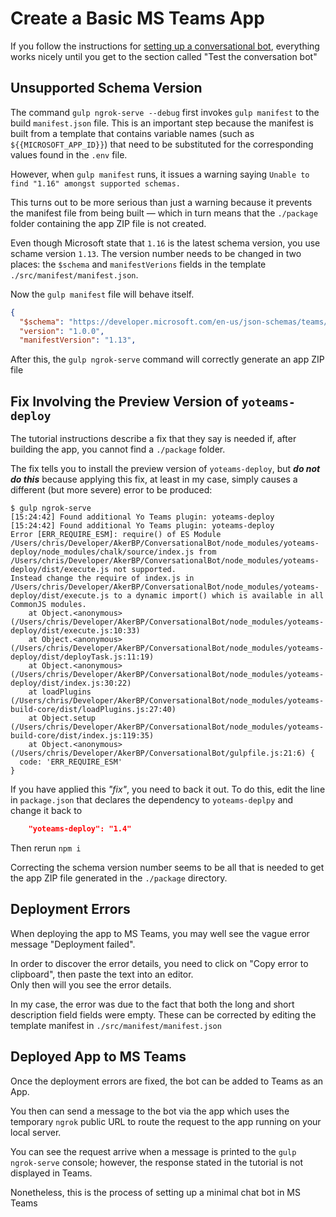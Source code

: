 # Create a Basic MS Teams App

If you follow the instructions for [setting up a conversational bot](https://learn.microsoft.com/en-us/training/modules/msteams-conversation-bots/3-exercise-conversation-bots), everything works nicely until you get to the section called "Test the conversation bot"

## Unsupported Schema Version

The command `gulp ngrok-serve --debug` first invokes `gulp manifest` to the build `manifest.json` file.
This is an important step because the manifest is built from a template that contains variable names (such as `${{MICROSOFT_APP_ID}}`) that need to be substituted for the corresponding values found in the `.env` file.

However, when `gulp manifest` runs, it issues a warning saying `Unable to find "1.16" amongst supported schemas.`

This turns out to be more serious than just a warning because it prevents the manifest file from being built &mdash; which in turn means that the `./package` folder containing the app ZIP file is not created.

Even though Microsoft state that `1.16` is the latest schema version, you use schame version `1.13`.
The version number needs to be changed in two places: the `$schema` and `manifestVerions` fields in the template `./src/manifest/manifest.json`.

Now the `gulp manifest` file will behave itself.

```json
{
  "$schema": "https://developer.microsoft.com/en-us/json-schemas/teams/v1.13/MicrosoftTeams.schema.json",
  "version": "1.0.0",
  "manifestVersion": "1.13",
```

After this, the `gulp ngrok-serve` command will correctly generate an app ZIP file

## Fix Involving the Preview Version of `yoteams-deploy`

The tutorial instructions describe a fix that they say is needed if, after building the app, you cannot find a `./package` folder.

The fix tells you to install the preview version of `yoteams-deploy`, but ***do not do this*** because applying this fix, at least in my case, simply causes a different (but more severe) error to be produced:

```shell
$ gulp ngrok-serve
[15:24:42] Found additional Yo Teams plugin: yoteams-deploy
[15:24:42] Found additional Yo Teams plugin: yoteams-deploy
Error [ERR_REQUIRE_ESM]: require() of ES Module /Users/chris/Developer/AkerBP/ConversationalBot/node_modules/yoteams-deploy/node_modules/chalk/source/index.js from /Users/chris/Developer/AkerBP/ConversationalBot/node_modules/yoteams-deploy/dist/execute.js not supported.
Instead change the require of index.js in /Users/chris/Developer/AkerBP/ConversationalBot/node_modules/yoteams-deploy/dist/execute.js to a dynamic import() which is available in all CommonJS modules.
    at Object.<anonymous> (/Users/chris/Developer/AkerBP/ConversationalBot/node_modules/yoteams-deploy/dist/execute.js:10:33)
    at Object.<anonymous> (/Users/chris/Developer/AkerBP/ConversationalBot/node_modules/yoteams-deploy/dist/deployTask.js:11:19)
    at Object.<anonymous> (/Users/chris/Developer/AkerBP/ConversationalBot/node_modules/yoteams-deploy/dist/index.js:30:22)
    at loadPlugins (/Users/chris/Developer/AkerBP/ConversationalBot/node_modules/yoteams-build-core/dist/loadPlugins.js:27:40)
    at Object.setup (/Users/chris/Developer/AkerBP/ConversationalBot/node_modules/yoteams-build-core/dist/index.js:119:35)
    at Object.<anonymous> (/Users/chris/Developer/AkerBP/ConversationalBot/gulpfile.js:21:6) {
  code: 'ERR_REQUIRE_ESM'
}
```

If you have applied this *"fix"*, you need to back it out.
To do this, edit the line in `package.json` that declares the dependency to `yoteams-deplpy` and change it back to

```json
    "yoteams-deploy": "1.4"
```

Then rerun `npm i`

Correcting the schema version number seems to be all that is needed to get the app ZIP file generated in the `./package` directory.

## Deployment Errors

When deploying the app to MS Teams, you may well see the vague error message "Deployment failed".

In order to discover the error details, you need to click on "Copy error to clipboard", then paste the text into an editor.\
Only then will you see the error details.

In my case, the error was due to the fact that both the long and short description field fields were empty.
These can be corrected by editing the template manifest in `./src/manifest/manifest.json`

## Deployed App to MS Teams

Once the deployment errors are fixed, the bot can be added to Teams as an App.

You then can send a message to the bot via the app which uses the temporary `ngrok` public URL to route the request to the app running on your local server.

You can see the request arrive when a message is printed to the `gulp ngrok-serve` console; however, the response stated in the tutorial is not displayed in Teams.

Nonetheless, this is the process of setting up a minimal chat bot in MS Teams
